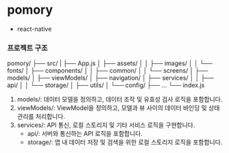 # pomory

* react-native

### 프로젝트 구조

pomory/
├── src/
|   ├── App.js
│   ├── assets/
│   │   ├── images/
│   │   └── fonts/
│   ├── components/
│   │   ├── common/
│   │   └── screens/
│   ├── models/
│   ├── viewModels/
│   ├── navigation/
│   ├── services/
│   │   ├── api/
│   │   └── storage/
│   ├── utils/
│   └── config/
├── ...
└── index.js


1. models/: 데이터 모델을 정의하고, 데이터 조작 및 유효성 검사 로직을 포함합니다.
2. viewModels/: ViewModel을 정의하고, 모델과 뷰 사이의 데이터 바인딩 및 상태 관리를 처리합니다.
3. services/: API 통신, 로컬 스토리지 및 기타 서비스 로직을 구현합니다.
    * api/: 서버와 통신하는 API 로직을 포함합니다.
    * storage/: 앱 내 데이터 저장 및 검색을 위한 로컬 스토리지 로직을 포함합니다.